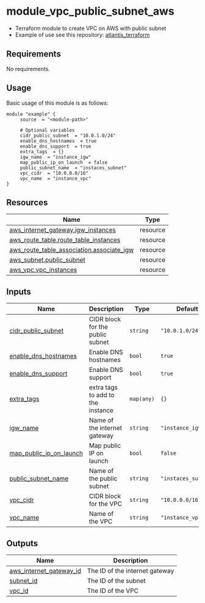# module_vpc_public_subnet_aws

- Terraform module to create VPC on AWS with public subnet
- Example of use see this repository: [atlantis_terraform](https://github.com/pdaambrosio/atlantis_terraform)

<!-- BEGIN_AUTOMATED_TF_DOCS_BLOCK -->
## Requirements

No requirements.
## Usage
Basic usage of this module is as follows:
```hcl
module "example" {
	 source  = "<module-path>"

	 # Optional variables
	 cidr_public_subnet  = "10.0.1.0/24"
	 enable_dns_hostnames  = true
	 enable_dns_support  = true
	 extra_tags  = {}
	 igw_name  = "instance_igw"
	 map_public_ip_on_launch  = false
	 public_subnet_name  = "instaces_subnet"
	 vpc_cidr  = "10.0.0.0/16"
	 vpc_name  = "instance_vpc"
}
```
## Resources

| Name | Type |
|------|------|
| [aws_internet_gateway.igw_instances](https://registry.terraform.io/providers/hashicorp/aws/latest/docs/resources/internet_gateway) | resource |
| [aws_route_table.route_table_instances](https://registry.terraform.io/providers/hashicorp/aws/latest/docs/resources/route_table) | resource |
| [aws_route_table_association.associate_igw](https://registry.terraform.io/providers/hashicorp/aws/latest/docs/resources/route_table_association) | resource |
| [aws_subnet.public_subnet](https://registry.terraform.io/providers/hashicorp/aws/latest/docs/resources/subnet) | resource |
| [aws_vpc.vpc_instances](https://registry.terraform.io/providers/hashicorp/aws/latest/docs/resources/vpc) | resource |
## Inputs

| Name | Description | Type | Default | Required |
|------|-------------|------|---------|:--------:|
| <a name="input_cidr_public_subnet"></a> [cidr\_public\_subnet](#input\_cidr\_public\_subnet) | CIDR block for the public subnet | `string` | `"10.0.1.0/24"` | no |
| <a name="input_enable_dns_hostnames"></a> [enable\_dns\_hostnames](#input\_enable\_dns\_hostnames) | Enable DNS hostnames | `bool` | `true` | no |
| <a name="input_enable_dns_support"></a> [enable\_dns\_support](#input\_enable\_dns\_support) | Enable DNS support | `bool` | `true` | no |
| <a name="input_extra_tags"></a> [extra\_tags](#input\_extra\_tags) | extra tags to add to the instance | `map(any)` | `{}` | no |
| <a name="input_igw_name"></a> [igw\_name](#input\_igw\_name) | Name of the internet gateway | `string` | `"instance_igw"` | no |
| <a name="input_map_public_ip_on_launch"></a> [map\_public\_ip\_on\_launch](#input\_map\_public\_ip\_on\_launch) | Map public IP on launch | `bool` | `false` | no |
| <a name="input_public_subnet_name"></a> [public\_subnet\_name](#input\_public\_subnet\_name) | Name of the public subnet | `string` | `"instaces_subnet"` | no |
| <a name="input_vpc_cidr"></a> [vpc\_cidr](#input\_vpc\_cidr) | CIDR block for the VPC | `string` | `"10.0.0.0/16"` | no |
| <a name="input_vpc_name"></a> [vpc\_name](#input\_vpc\_name) | Name of the VPC | `string` | `"instance_vpc"` | no |
## Outputs

| Name | Description |
|------|-------------|
| <a name="output_aws_internet_gateway_id"></a> [aws\_internet\_gateway\_id](#output\_aws\_internet\_gateway\_id) | The ID of the internet gateway |
| <a name="output_subnet_id"></a> [subnet\_id](#output\_subnet\_id) | The ID of the subnet |
| <a name="output_vpc_id"></a> [vpc\_id](#output\_vpc\_id) | The ID of the VPC |
<!-- END_AUTOMATED_TF_DOCS_BLOCK -->